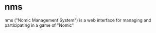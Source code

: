 # nms
nms ("Nomic Management System") is a web interface for managing and participating in a game of "Nomic"
